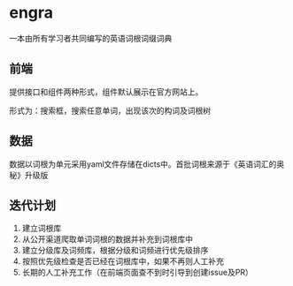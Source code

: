 # engra

一本由所有学习者共同编写的英语词根词缀词典


## 前端
提供接口和组件两种形式，组件默认展示在官方网站上。

形式为：搜索框，搜索任意单词，出现该次的构词及词根树

## 数据

数据以词根为单元采用yaml文件存储在dicts中。首批词根来源于《英语词汇的奥秘》升级版

## 迭代计划

1. 建立词根库
2. 从公开渠道爬取单词词根的数据并补充到词根库中
3. 建立分级库及词频库，根据分级和词频进行优先级排序
4. 按照优先级检查是否已经在词根库中，如果不再则人工补充
5. 长期的人工补充工作（在前端页面查不到时引导到创建issue及PR）